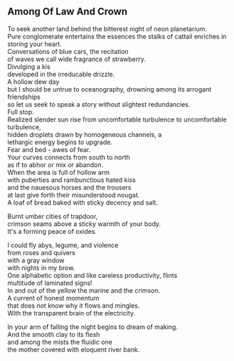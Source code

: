 Among Of Law And Crown
----------------------
To seek another land behind the bitterest night of neon planetarium.  
Pure conglomerate entertains the essences the stalks of cattail enriches in storing your heart.  
Conversations of blue cars, the recitation  
of waves we call wide fragrance of strawberry.  
Divulging a kis  
developed in the irreducable drizzle.  
A hollow dew day  
but I should be untrue to oceanography, drowning among its arrogant friendships  
so let us seek to speak a story without slightest redundancies.  
Full stop.  
Realized slender sun rise from uncomfortable turbulence to uncomfortable turbulence,  
hidden droplets drawn by homogeneous channels, a  
lethargic energy begins to upgrade.  
Fear and bed - awes of fear.  
Your curves connects from south to north  
as if to abhor or mix or abandon.  
When the area is full of hollow arm  
with puberties and rambunctious hated kiss  
and the nauesous horses and the trousers  
at last give forth their misunderstood nougat.  
A loaf of bread baked with sticky decency and salt.  
  
Burnt umber cities of trapdoor,  
crimson seams above a sticky warmth of your body.  
It's a forming peace of oxides.  
  
I could fly abys, legume, and violence  
from roses and quivers  
with a gray window  
with nights in my brow.  
One alphabetic option and like careless productivity, flints  
multitude of laminated signs!  
In and out of the yellow the marine and the crimson.  
A current of honest momentum  
that does not know why it flows and mingles.  
With the transparent brain of the electricity.  
  
In your arm of falling the night begins to dream of making.  
And the smooth clay to its flesh  
and among the mists the fluidic one  
the mother covered with eloquent river bank.  
